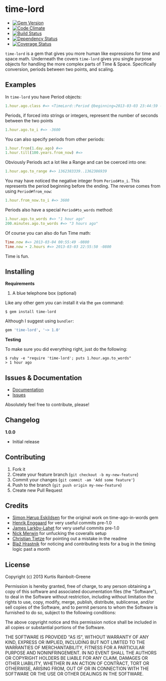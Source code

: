time-lord
=========

  - [![Gem Version](https://badge.fury.io/rb/time-lord.png)](https://rubygems.org/gems/time-lord)
  - [![Code Climate](https://codeclimate.com/github/krainboltgreene/time-lord.png)](https://codeclimate.com/github/krainboltgreene/time-lord)
  - [![Build Status](https://travis-ci.org/krainboltgreene/time-lord.png)](https://travis-ci.org/krainboltgreene/time-lord)
  - [![Dependency Status](https://gemnasium.com/krainboltgreene/time-lord.png)](https://gemnasium.com/krainboltgreene/time-lord)
  - [![Coverage Status](https://coveralls.io/repos/krainboltgreene/time-lord/badge.png?branch=master)](https://coveralls.io/r/krainboltgreene/time-lord)

`time-lord` is a gem that gives you more human like expressions for time and space math.
Underneath the covers `time-lord` gives you single purpose objects for handling the more complex parts of Time & Space.
Specifically conversion, periods between two points, and scaling.


Examples
--------

In `time-lord` you have Period objects:

``` ruby
1.hour.ago.class #=> <TimeLord::Period @beginning=2013-03-03 23:44:59 -0800, @ending=2013-03-04 00:44:59 -0800>
```

Periods, if forced into strings or integers, represent the number of seconds between the two points

``` ruby
1.hour.ago.to_i #=> -3600
```

You can also specify periods from other periods:

``` ruby
1.hour.from(1.day.ago) #=>
1.hour.till(100.years.from_now) #=>
```

Obviously Periods act a lot like a Range and can be coerced into one:

``` ruby
1.hour.ago.to_range #=> 1362383339..1362386939
```

You may have noticed the negative integer from `Period#to_i`.
This represents the period beginning before the ending.
The reverse comes from using `Period#from_now`:

``` ruby
1.hour.from_now.to_i #=> 3600
```

Periods also have a special `Period#to_words` method:

``` ruby
1.hour.ago.to_words #=> "1 hour ago"
200.minutes.ago.to_words #=> "3 hours ago"
```

Of course you can also do fun Time math:

``` ruby
Time.now #=> 2013-03-04 00:55:49 -0800
Time.now - 2.hours #=> 2013-03-03 22:55:50 -0800
```

Time is fun.


Installing
----------

**Requirements**

1. A blue telephone box (optional)

Like any other gem you can install it via the `gem` command:

``` terminal
$ gem install time-lord
```

Although I suggest using `bundler`:

``` ruby
gem 'time-lord', '~> 1.0'
```


**Testing**

To make sure you did everything right, just do the following:

```
$ ruby -e "require 'time-lord'; puts 1.hour.ago.to_words"
> 1 hour ago
```


Issues & Documentation
----------------------

  * [Documentation](http://rubydoc.info/gems/time-lord)
  * [Issues](https://github.com/krainboltgreene/time-lord/issues)

Absolutely feel free to contribute, please!


Changelog
---------



**1.0.0**

  * Initial release


Contributing
------------

  1. Fork it
  2. Create your feature branch (`git checkout -b my-new-feature`)
  3. Commit your changes (`git commit -am 'Add some feature'`)
  4. Push to the branch (`git push origin my-new-feature`)
  5. Create new Pull Request


Credits
-------

  * [Simon Hørup Eskildsen](https://github.com/Sirupsen) for the original work on time-ago-in-words gem
  * [Henrik Enggaard](https://github.com/henrikh) for very useful commits pre-1.0
  * [James Larkby-Lahet](https://github.com/wolfwood) for very useful commits pre-1.0
  * [Nick Merwin](https://github.com/nickmerwin) for unfucking the coveralls setup
  * [Christian Tietze](https://github.com/DivineDominion) for pointing out a mistake in the readme
  * [Blaž Hrastnik](https://github.com/archSeer) for noticing and contributing tests for a bug in the timing logic past a month


License
-------

Copyright (c) 2013 Kurtis Rainbolt-Greene

Permission is hereby granted, free of charge, to any person obtaining
a copy of this software and associated documentation files (the
"Software"), to deal in the Software without restriction, including
without limitation the rights to use, copy, modify, merge, publish,
distribute, sublicense, and/or sell copies of the Software, and to
permit persons to whom the Software is furnished to do so, subject to
the following conditions:

The above copyright notice and this permission notice shall be
included in all copies or substantial portions of the Software.

THE SOFTWARE IS PROVIDED "AS IS", WITHOUT WARRANTY OF ANY KIND,
EXPRESS OR IMPLIED, INCLUDING BUT NOT LIMITED TO THE WARRANTIES OF
MERCHANTABILITY, FITNESS FOR A PARTICULAR PURPOSE AND
NONINFRINGEMENT. IN NO EVENT SHALL THE AUTHORS OR COPYRIGHT HOLDERS BE
LIABLE FOR ANY CLAIM, DAMAGES OR OTHER LIABILITY, WHETHER IN AN ACTION
OF CONTRACT, TORT OR OTHERWISE, ARISING FROM, OUT OF OR IN CONNECTION
WITH THE SOFTWARE OR THE USE OR OTHER DEALINGS IN THE SOFTWARE.
